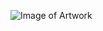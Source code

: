 ![Image of Artwork](https://scontent-lhr3-1.xx.fbcdn.net/v/t1.0-9/38228838_1627045700757799_8722845155293396992_n.jpg?_nc_cat=0&oh=82179526931b198af63f40a30c75e048&oe=5C2C2AC5)
